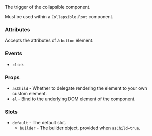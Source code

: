 The trigger of the collapsible component.

Must be used within a `Collapsible.Root` component.

### Attributes

Accepts the attributes of a `button` element.

### Events

- `click`

### Props

- `asChild` - Whether to delegate rendering the element to your own custom element.
- `el` - Bind to the underlying DOM element of the component.

### Slots

- `default` - The default slot.
  - `builder` - The builder object, provided when `asChild=true`.

<!-- @include(./example.md) -->
